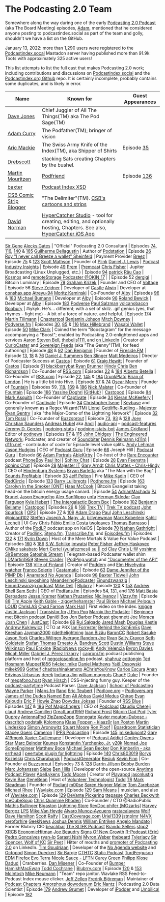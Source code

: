 # The Podcasting 2.0 Team
Somewhere along the way during one of the early [Podcasting 2.0 Podcast](https://podcastindex.org/podcast/920666) (aka The Board Meeting) episodes, [Adam](https://podcastindex.social/@adam), mentioned that he considered anyone posting to podcastindex.social as part of the team and golly, shouldn't we have a list on the GitHub.

January 13, 2022: more than 1,290 users were registered to the [Podcastindex.socal](https://podcastindex.social/) Mastadon server having published more than 91.9k Toots with approximately 325 active users!

This list attempts to list the full cast that makes Podcasting 2.0 work; including contributions and discussions on [Podcastindex.social](https://podcastindex.social) and the [Podcastindex.org Github](https://github.com/Podcastindex-org) repo. It is certainly incomplete, probably contains some duplicates, and is likely in error.

| Name | Known for | Guest Appearances |
| ---- | --------- | ----------------- |
[Dave Jones](https://podcastindex.social/@dave) | Chief Juggler of All The Things(TM) aka The Pod Sage(TM)
[Adam Curry](https://podcastindex.social/@adam) | The Podfather(TM); bringer of vision
[Aric Mackie](https://podcastindex.social/@aric) | The Swiss Army Knife of the Index(TM), aka Shipper of Shirts | Episode [35](http://adam.curry.com/html/PC203520210430Podcas-6cKvbPGTmjrbwCdHNtWZ6R9D3lH9mq.html)
[Drebscott](https://podcastindex.social/@Drebscott) | stacking Sats creating Chapters by the bushel.
[Martin Mouritzen](https://podcastindex.social/@martin) | [Podfriend](https://www.podfriend.com/) | Episode [136](http://adam.curry.com/html/PC2013620230609Podca-Gj7x9NVBkkV4zxCtJ00bdgQbGPvXbf.html)
[baxter](https://podcastindex.social/@baxter) | [Podcast Index XSD](https://github.com/Podcastindex-org/podcast-namespace/blob/main/docs/schema/podcast-schema.md)
[CSB Comic Strip Blogger](https://podcastindex.social/@csb) | "The Delimiter"(TM). [CSB's cartoons and strips](https://comicstripblog.com/)
[David Norman](https://podcastindex.social/@hypercatcher) | [HyperCatcher Studio](https://studio.hypercatcher.com/) - tool for creating, editing, and optionally hosting, Chapters. See also, [HyperCatcher iOS App](https://hypercatcher.app.link/K0Nv4P7YB5)
[Sir Gene](https://podcastindex.social/@genen)
[Alecks Gates](https://activitypub.agates.io/users/agates) | "Official" Podcasting 2.0 Consultant | Episodes [74](http://adam.curry.com/html/PC207420220218Podcas-5LwJlBc82BTBMLQ8kwN3Zw4xqsM5xq.html), [116](http://adam.curry.com/html/PC20116202320106Podc-GCCqnzHw5GR1BFSMRwKp7Pzv5gcVkz.html), [140](http://adam.curry.com/html/PC2014020230707Podca-Fm5MLDz8XFL9ZKC7NVJJ0chXRKwxqh.html) & [165](https://www.podpage.com/podcasting-20/164-hashtag-this/)
[Guilherme Dellagustin](https://fosstodon.org/@dellagustin) | Author of [Podstation](https://podstation.github.io/) | Episode [26](http://adam.curry.com/html/PC202620210226Podcas-TVkr2jRWSzm7M8kDNvfJLsXd4X1nKx.html)
[Roy "I never call Breeze a wallet" Sheinfeld](https://podcastindex.social/@kingonly) | Payment Provider [Breez](https://breez.technology/) | Episode [75](http://adam.curry.com/html/PC207520220225Podcas-N6msb4sWjClGJ7VRlW7QlSl2LNPJmL.html) & [123](http://adam.curry.com/html/PC2012320230224Podca-c61zMdSzG4DCL49VjssLbrxg49NhhL.html)
[Scott Mathson](https://github.com/scottmathson) | Founder of [Plink](https://plinkhq.com/)
[Daniel J. Lewis](https://podcastindex.social/@theDanielJLewis) | [Podcast Industry Insights](https://podcastindustryinsights.com/) | Episode [49](http://adam.curry.com/html/PC204920210806Podcas-qjplnc0f5VKvZwHR5ZbXxtSW2m6msc.html)
[Prem](https://podcastindex.social/@Premitive1) | [Premcast](https://premcast.net)
[Chris Fisher](https://www.linkedin.com/in/chriswfisher/) | Jupiter Broadcasting (Linux Unplugged, etc.) | Episode [94](http://adam.curry.com/html/PC209420220722Podcas-Qk7KGKZ4xZHcRh4D7RRJDchqwrVtxf.html)
[patrick](https://podcastindex.social/@patrick)
[Râu Cao](https://kosmos.social/@raucao) | [Kosmos](https://kosmos.org/) and [remoteStorage](https://remotestorage.io/)
[Podcaster @OKIN_17](https://linktr.ee/FromTheJump) | | Episode 52
[dergigi](https://github.com/dergigi) | Bitcoin Luminary | Episode [78](http://adam.curry.com/html/PC207720220318Podcas-c6tB5Z513kQBm75Gq0hXc5ThbXjPhF.html)
[Graham Krizek](https://blog.getvoltage.io/author/graham/) | Founder and CEO of [Voltage](https://voltage.cloud/) | Episode 56
[Steve Zeidner](https://podcastindex.social/@snowninja) | Developer of [Castle](https://castleplayer.com/)
[Alwin](https://podcastindex.social/@Alwin) | Developer at [conshax.app](https://conshax.app)
[Atreyu-94](https://github.com/Atreyu-94)
[Moritz Kaminski](https://github.com/MoritzKa) | Co-Founder of [Alby](https://getalby.com) | Episodes [96](http://adam.curry.com/html/PC209620220805Podcas-Kv06gC8nxMcGmPbTVNSxQcR18r91rc.html) & [183](https://www.podpage.com/podcasting-20/183-chain-of-fraud/)
[Michael Bumann](https://podcastindex.social/web/@bumi@kosmos.social) | Developer at [Alby](https://getalby.com) | Episode [96](http://adam.curry.com/html/PC209620220805Podcas-Kv06gC8nxMcGmPbTVNSxQcR18r91rc.html)
[Roland Bewick](https://twitter.com/rolznz) | Developer at [Alby](https://getalby.com) | Episode [183](https://www.podpage.com/podcasting-20/183-chain-of-fraud/)
[Podverse](https://podcastindex.social/web/@podverse)
[Paul Salzman](https://podcastindex.social/@psimac)
[volcanobacon](https://github.com/valcanobacon)
[Boobury](https://podcastindex.social/@boobury) | #iykyk. He's... different; with a set of skilz. .gif genius (yes, that rhymes - fight me) - A bit of a force of nature. and helpful. | Episode [174](https://www.podpage.com/podcasting-20/174-nice-and-frothy/)
[Martin Tillmann](https://github.com/Mtillmann) | [Chaptertool](https://mtillmann.github.io/chaptertool/)
[Benjamin Johson](https://github.com/BennyKJohnson)
[Mitch Downey](https://podcastindex.social/@mitch) | [Podverse.fm](https://podverse.fm/) | Episodes [30](http://adam.curry.com/html/PC203020210326Podcas-Jf586kR7hjcFrcj0zrdNZBxMfh8ZPk.html), [85](http://adam.curry.com/html/PC208520220513Podcas-lCjCV7rQsplH0FXDNmqTtP5T8rSslw.html) & [116](http://adam.curry.com/html/PC20116202320106Podc-GCCqnzHw5GR1BFSMRwKp7Pzv5gcVkz.html)
[Max Hillebrand](https://podcastindex.social/@maxhillebrand) | [Wasabi Wallet](https://wasabiwallet.io/) | Episode [50](http://adam.curry.com/html/PC205020210813Podcas-n6KRZ4qb827P30PgBqfRCtG1BHk0kP.html)
[Mike Clark](https://podcastindex.social/@Aerostatica) | Coined the term "Boostagram" for the message accompanying a "Boost"; enabled by Podcasting 2.0-enlightened apps and services
[Aaron](https://podcastindex.social/@aaron)
[Steven Bell](https://podcastindex.social/@StevenB), [thebells1111](https://github.com/thebells1111), and [on LinkedIn](https://www.linkedin.com/in/steven-bell-37671923a/) | Creator of [CurioCaster](https://curiocaster.com/) and [Sovereign Feeds](https://sovereignfeeds.com/) (aka "The Genny"(TM), for feed authoring) | Episode [48](http://adam.curry.com/html/PC204820210730Podcas-87zv2trwWQxcBVJpmPGSLqxnV5Lqtz.html) & [92](http://adam.curry.com/html/PC209220220701Podcas-vnW5xB27czHKppKt4WJlzJKLZZVmhN.html)
[Dan Benjamin](https://podcastindex.social/@danbenjamin) | Founder of [Fireside.FM](https://fireside.fm/) | Episode [13](http://adam.curry.com/html/PC201220201127Podcas-klTpVKlpsJHrs2MMpQlpMw8fkQftTG.html), [18](http://adam.curry.com/html/PC201820210101Podcas-s2NPqCPs1FbkckGgWVpxMG6fgL9JVH.html) & [76](http://adam.curry.com/html/PC207620220304Podcas-W2FTrnXglvd1rnKlSp4dq0sGTR7DWR.html)
[Daniel J. Summers](https://podcastindex.social/@danieljsummers)
[Ben Slinger](https://github.com/bslinger)
[Matt Medeiros](https://podcastindex.social/@CastosMatt) | Director of Podcaster Success at [Castos](https://castos.com) | Episode [61](http://adam.curry.com/html/PC206120211105Podcas-fCk8DVCWWtK8Whdxvp55Cb3nq1Nk6S.html)
[Craig Hewitt](https://castos.com) | Founder of [Castos](https://castos.com) | Episode [61](http://adam.curry.com/html/PC206120211105Podcas-fCk8DVCWWtK8Whdxvp55Cb3nq1Nk6S.html)
[blackberrybat](https://podcastindex.social/@blackberrybat)
[Ryan Brunner](https://github.com/BennyKJohnson)
[Hindy Chris](https://podcastindex.social/@cmottes)
[Ben Richardson](https://podcastindex.social/@Ben) | Co-Founder of [RSS.com](https://rss.com/) | Episodes [22](http://adam.curry.com/html/PC202220210129Podcas-Kj8pLFSLVvbMMq2jz3bxJH9p0Rjm4B.html) & [184](https://www.podpage.com/podcasting-20/184-donor-bone/)
[Alberto Betella](https://podcastindex.social/@alberto) | Co-Founder of [RSS.com](https://rss.com/) | Episode [22](http://adam.curry.com/html/PC202220210129Podcas-Kj8pLFSLVvbMMq2jz3bxJH9p0Rjm4B.html), [145](http://adam.curry.com/html/PC2014520230908Podca-jRxdv2xL5Hpc4xvJtS8082t7PVnfNF.html) & [184](https://www.podpage.com/podcasting-20/184-donor-bone/)
[DrunkPlato](https://podcastindex.social/@drunkplato)
[Brian of London](https://podcastindex.social/@brianoflondon) | He is a little bit into Hive. | Episode [57](http://adam.curry.com/html/PC205720211008Podcas-Z7qSx1X16NGXDBv7d7Nb7F4tsMjr9w.html) & [74](http://adam.curry.com/html/PC207420220218Podcas-5LwJlBc82BTBMLQ8kwN3Zw4xqsM5xq.html)
[Oscar Merry](https://podcastindex.social/@merryoscar) | Founder of [Fountain](https://www.fountain.fm/) | Episodes 59, [118](http://adam.curry.com/html/PC2011820230120Podca-XrMfvwqZMRbTmx9Jw300650G2kmfZG.html), [169](https://www.podpage.com/podcasting-20/169-wifi-webapps/) & [186](https://www.podpage.com/podcasting-20/186-room-2514/)
[Nick Malster](https://podcastindex.social/@nickmalster) | Co-founder of [Fountain](https://www.fountain.fm/) | Episode [186](https://www.podpage.com/podcasting-20/186-room-2514/)
[Yassine Doghri](https://podcastindex.social/@yassinedoghri) [(GitHub)](https://github.com/yassinedoghri) | [Castopod](https://castopod.org/) | Episode [84](http://adam.curry.com/html/PC208420220506Podcas-9vksRH4FlPRKdPB0QqFRHZ1GnmRNbz.html)
[Mark Asquith](https://podcastindex.social/@MrAsquith) | Co-Founder of [Captivate](https://www.captivate.fm/) | Episode [34](http://adam.curry.com/html/PC203420210423Podcas-DF1zdlG5NcJV1PlHvL4tZLjSFBlxXT.html)
[Kieran McKeefery](https://podcastindex.social/@kieranmckeefery) | Co-Founder of [Captivate](https://www.captivate.fm/) | Episode [34](http://adam.curry.com/html/PC203420210423Podcas-DF1zdlG5NcJV1PlHvL4tZLjSFBlxXT.html)
[Christopher Isene](https://podcastindex.social/@cisene) | [Keybase](https://keybase.io/cisene) and generally known as a Regex Wizard(TM)
[Lionel Gettliffe-Rudling - Majester](https://github.com/Majester)
[Ryan Gentry](https://lightninglabs.substack.com/) | aka "the Major-Domo of the Lightning Network" | Episode [32](http://adam.curry.com/html/PC203220210409Podcas-vwpdV3CNhhvMjJpsMv3Ms1T7hHQmjF.html)
[Tom Rossi](https://podcastindex.social/@tomrossi7) | Co-Founder of [Buzzsprout](https://www.buzzsprout.com/) | Episode [73](ttp://adam.curry.com/html/PC207320220211Podcas-5Cj46VJQFq4kH9QcfZQSD1q0FlBJTb.html), [93](http://adam.curry.com/html/PC209320220715Podcas-HRkzknnrhMsLc3q0LMRPKqR4ZhLjpg.html) & [128](http://adam.curry.com/html/PC2012820230407Podca-fQn4H91S75X8VGXtLXNjSLdcLLqRTC.html)
[Joey](https://podcastindex.social/@joey)
[Christian Saunders](https://github.com/kilobit)
[Andreas Hubel](https://github.com/saerdnaer) aka [Andi](http://podcastindex.social/@andi) | [audio-api](http://github.com/saerdnaer/audio-api/) – [podcast-features](https://github.com/saerdnaer/podcast-features)
[Jeremy D. Gerdes](https://podcastindex.social/@seakintruth) | [podping-stats](https://seakintruth.github.io/podping-stats/mastodon-toot-bot-hive/stats/) / [podping-stats-bot](https://podcastindex.social/@podping_stats_toot_bot)
[James Cridland](https://podcastindex.social/@jamescridland) | Editor of [podnews](https://podnews.net/) | Episodes [67](http://adam.curry.com/html/PC206720211224Podcas-BZ60QL6SPP8rfWdBqhbHdgwlCcbsSF.html) & [115](http://adam.curry.com/html/PC2011520221230Podca-pMcT8GzfLKG2lnJwl2wfdbd2SBtDQq.html)
[John Chidgey](https://engineered.space/users/chidgey) | [The Engineered Network](https://engineered.network/); Podcaster, and creater of [Soundbiter](https://johnchidgey.github.io/)
[Dennis Reimann (d11n)](https://bitcoinhackers.org/@d11n) | [d11n.net](https://d11n.net/) - contributor of code for Episode level value splits.
[Andy Lehman](https://podcastindex.social/@Lehmancreations)
[Jason Hudgins](https://podcastindex.social/@podcastguru) | CEO of [Podcast Guru](https://podcastguru.io/) | Episode [66](http://adam.curry.com/html/PC206620211217Podcas-8JZbq9hCG5f8mzLqGHwNzJl12rV91D.html)
Joseph Hill | [Podcast Guru](https://podcastguru.io/) | Episode [66](http://adam.curry.com/html/PC206620211217Podcas-8JZbq9hCG5f8mzLqGHwNzJl12rV91D.html)
[Adam Portrais](https://podcastindex.social/@adamportrais)
[AbleKirby](https://podcastindex.social/@ablekirby) | Co-host of the [Rare Encounter](https://rareencounter.net/) podcast
[PhoneBoy](https://podcastindex.social/@phoneboy)
[Paul Itoi](https://github.com/pitoi) | [Sphinx Chat](https://sphinx.chat/) | Episode [28](http://adam.curry.com/html/PC202820210312Podcas-j4B3LBWzLSTrsljrXpwfvdVknZh9NM.html)
[Evan Feenstra](https://github.com/Evanfeenstra) | [Sphinx Chat](https://sphinx.chat/) | Episode [28](http://adam.curry.com/html/PC202820210312Podcas-j4B3LBWzLSTrsljrXpwfvdVknZh9NM.html)
[Majester IT](https://podcastindex.social/@Miyagiyoda)
[Gary Arndt](https://podcastindex.social/@EverythingEverywhere)
[Chris Mottes - Chris-Hindy](https://github.com/Chris-Hindy) | CEO of [Hindenburg Systems](https://hindenburg.com/)
[Bryan Barletta](https://twitter.com/bryanbarletta) aka "The Man with the Bag" | [Sounds Profitable](https://soundsprofitable.com/) | Episode [33](http://adam.curry.com/html/PC203320210406Podcas-rHkL28nJ6XBdRmWcCwRBGMps3r2j9p.html)
[Jeff Pelton](https://github.com/comster) | Fire
[Mike Kadin](https://podcastindex.social/@mkadin) | CEO of [RedCircle](https://redcircle.com/) | Episode [133](http://adam.curry.com/html/PC2013320230519Podca-MB6Wp7j2fbRbnW0PMGtZDd73vpMwcS.html)
[Barry Luijbregts](https://podcastindex.social/@podhome) | [Podhome.fm](https://podhome.fm) | Episode [163](https://www.podpage.com/podcasting-20/163-storage-power/)
[Carolyn In the Smoker [ONT]](https://podcastindex.social/@blaney)
[Haas McCook](https://hassmccook.medium.com/) | Bitcoin Evangelist taking head-on the bitcoin energy usage canard. | Episode [54](http://adam.curry.com/html/PC205420210917Podcas-bxSsTNn1z0KbP5KMMBxT8rtNZBHpXW.html)
[AdrianMachado](https://github.com/AdrianMachado)
[PJ Brunet](https://bitcoinhackers.org/@pj)
[Jason Evangelho](https://podcastindex.social/@Jason)
[Alex Sanfilippo](https://github.com/Alex-Sanfilippo)
[unfa](https://mastodon.social/@unfa)
[Herman Skledar](https://podcastindex.social/@hermanskledar)
[Clay Ferguson](https://fosstodon.org/@TheRealClay)
[Kyle Hebert](https://podcastindex.social/@kyle) | [The Intergalactic Boom Box](https://podcastindex.org/podcast/3758236) | Episode [102](http://adam.curry.com/html/PC2010220220916Podca-7xmJzR6ZgFR0kDcVLTbNSW2h84j3wp.html)
[Benjamin Bellamy](https://podcastindex.social/@benjaminbellamy) | [Castopod](https://castopod.org/) | Episodes [29](http://adam.curry.com/html/PC202920210319Podcas-zWMn5T8bHKPR2fCbt7KWv50RsCtstf.html) & [168](https://www.podpage.com/podcasting-20/168-frog-giggin/)
[Trek TV](https://podcastindex.social/@trektv) | [Trek TV podcast](https://trektvpodcast.com)
[John Spurlock](https://podcastindex.social/@js) | [OP3](https://op3.dev) | Episode [77](http://adam.curry.com/html/PC207720220311Podcas-GV5SqdxhMWcCtR4lKJSglll4gKK4JG.html) & [109](http://adam.curry.com/html/PC2010920221104Podca-j5WFdWg2fN5Zw5R13SlGgv7QJ8fGtH.html)
[Adam Drago](https://podcastindex.social/@atdrago)
[Paul](https://podcastindex.social/@sphinx_chat)
[John Leschinski @picard102](https://github.com/picard102)
[Steffen](https://podcastindex.social/@sws)
[Joseph A. Nagy, Jr.](https://podcastindex.social/web/@janagyjr)
[billynewman](https://podcastindex.social/@billynewman)
[Mark Koberlein](https://podcastindex.social/@mkober)
[Kahlil Lechelt](https://podcastindex.social/@kahlil) | UI Guy
[Chris](https://podcastindex.social/@cmtonkinson)
[Fábio Emilio Costa](https://github.com/fabiocosta0305)
[twoleaves](https://github.com/TwoLeaves)
[Thomas Barrasso](https://github.com/masterial) | Author of the [PodLP](https://podlp.com/) podcast app on KaiOS | Episode [70](http://adam.curry.com/html/PC207020220121Podcas-Dj423qrffjnmCFrRVhk46DtF8xMC6l.html)
[Nathan Gathright](https://xoxo.zone/@nathan) | Creator of [Podlink](https://pod.link), [Steno.fm](https://steno.fm), [Transcribe.fm](https://transcribe.fm), and [Episodes.fm](https://episodes.fm) | Episodes [122](http://adam.curry.com/html/PC2012220230217Podca-9RkF6B5Bxg2D9pwpMmSTCd0fXzSnGZ.html) & [171](https://www.podpage.com/podcasting-20/171-misaligned-expectations/)
[Kyrin Down](https://podcastindex.social/@Meremortals) | Host of the Mere Mortals & Value For Value Podcast | Episodes [160](https://www.podpage.com/podcasting-20/160-forced-choice/) & [186](https://www.podpage.com/podcasting-20/186-room-2514/)
[S.W. Schilke](https://github.com/swschilke)
[imwatsi](https://podcastindex.social/web/@imwatsi)
[Peter Fisher](https://github.com/pfwd)
[Jeffrey Haskovec](https://haskovec.social/@jeff)
[CMike](https://podcastindex.social/@CMike)
[sakabato](https://podcastindex.social/@sakabato)
[Mert Certel (yulafezmesi)](https://github.com/yulafezmesi)
[su \|\| cd](https://podcastindex.social/@suorcd)
[Clay](https://mastodon.technology/@wclayf)
[Chris L-W](https://podcastindex.social/@chrislw)
[yoshimo](https://github.com/yoshimo)
[SirBemrose](https://podcastindex.social/@SirBemrose)
[Satoshis Stream](https://podcastindex.social/@satoshisstream) | Telegram-based Podcaster wallet shim
[LDMartin1959](https://podcastindex.social/@LDMartin1959)
[Steven Crader](https://podcastindex.social/@steven) | [PodPing.watch](https://podping.watch/) and ["Documenter of the API"](https://github.com/Podcastindex-org/docs-api) | Episode [138](http://adam.curry.com/html/PC2013820230623Podca-j8kPdLxKh5LCg7MH9bxCPHw3zn41j0.html)
[Ville of Finland](https://podcastindex.social/@ville) | Creator of [Poddery](https://poddery.netlify.app/) and [Elm Hivehydra watcher](https://hivehydra.netlify.app/)
[Franco Solerio](https://podcastindex.social/@francosolerio) | [Castamatic](https://castamatic.com/) | Episode [63](http://adam.curry.com/html/PC206320211119Podcas-CBrjDCvkN0tR8gKZWkDXVzTKT8Mzv6.html)
[Dame Jennifer of the PIMP Db](https://podcastindex.social/@jennifer) | [Anamated No Agenda](https://noagendatube.com/video-channels/animated_no_agenda/videos) | Episode [98](http://adam.curry.com/html/PC209820220819Podcas-cM8tNw4VX2fgWnwbmGXmG3BHQnjgTM.html)
[Baxter Tidwell](https://github.com/betpagal)
[John Leschinski @yoshimo](https://github.com/yoshimo)
[MeanderingPodcaster](https://podcastindex.social/@MeanderingPodcaster)
[Einundzwanzig](https://podcastindex.social/@einundzwanzig) | [Einundzwanzig podcast](https://einundzwanzig.space/)
[Mike Dell](https://podcastindex.social/@mgdell) | [Blubrry](https://blubrry.com) | Episode [120](http://adam.curry.com/html/PC2012020230203Podca-dxCZPJL6fpmsRpDv4C5hn0qd96wFl2.html) & [153](http://adam.curry.com/html/PC2015320231103Podca-BfSG1jdMMmx5t4xqSH7Sgcj5KkRFwB.html)
[Andrew Shell](https://github.com/andrewshell)
[Sam Sethi](https://podcastindex.social/@samsethi) | CEO of [Podfans.fm](https://podfans.fm/) | Episodes [54](http://adam.curry.com/html/PC203120210402Podcas-z6N0LFfJlnpR5wCq0rqchlN3sFBHn9.html), [131](http://adam.curry.com/html/PC2013120230505Podca-FcnfdJLqQcScqSpnjKhXTqhhtRLlqD.html), and [176](https://www.podpage.com/podcasting-20/176-angel-number/)
[Matt Basta](https://github.com/mattbasta)
[Derpaderp](https://podcastindex.social/@Derpaderp)
[Jesse Kramer](https://podcastindex.social/@jessekramer)
[Nathan Pruzaniec](https://github.com/npruzaniec)
[Nic Ivanov](https://vizzy.fm) | [Vizzy.fm](https://vizzy.fm) | Episode [88](http://adam.curry.com/html/PC208820220603Podcas-PKCTfbh48cdx8tL1k0CRdzFPb6wFfZ.html)
[Tim Apple](https://podcastindex.social/@nixer)
[Keith Gable - ziggythehamster](https://github.com/ziggythehamster)
[Paul Birken](https://podcastindex.social/@tonewrecker)
[Michael Peloquin](https://github.com/mmp7700)
[LOUD](https://podcastindex.social/@LOUD)
[ChrisLAS](https://podcastindex.social/@ChrisLAS)
[Chad Farrow](https://podcastindex.social/@ChadF)
[Mark Hall](https://podcastindex.social/@markhallfilm) | First video on the index.
[knigge](https://podcastindex.social/@knigge)
[Justin Jackson](https://github.com/mijustin) | [Transistor.fm](https://transistor.fm/)
[J Pop Pop](https://podcastindex.social/@JpaPoppopa)
[Marnix the Podaster](https://podcastindex.social/@marnix) | [Beginnen met Bitcoin podcast](https://beginnenmetbitcoin.com/)
[Daniël Bos](https://podcastindex.social/@corani)
[Jon Barber Podcast](https://podcastindex.social/@mlk7000)
[gbennett](https://podcastindex.social/@gbennett)
[Joe Moraca](https://github.com/joemoraca)
[Josh Chen](https://github.com/montekaka) | [JustCast](https://www.justcast.com/) | Episode [89](http://adam.curry.com/html/PC208920220610Podcas-1V6wr7Gszp9WR1XHnLjTLNfvmqVz6C.html)
[Rui Salgado](https://github.com/ruisalgado)
[Jared Mash](https://podcastindex.social/@jarednxx)
[Douglas Kastle](https://github.com/douglaskastle)
[Andrew Kuklewicz](https://github.com/kookster) | CTO at PRX
[Ian Forrester](https://mas.to/@cubicgarden)
[Behind the SchEmEs](https://podcastindex.social/@behindthesch3m3s)
[Dave Keeshan](https://podcastindex.social/@davekeeshan)
[Jayman2000](https://github.com/Jayman2000)
[ridethelightning](https://podcastindex.social/@ridethelightning)
[Ioan Bizău](https://github.com/ibz)
[BaronCC](https://podcastindex.social/@BaronCC)
[Robert Sasuke](https://podcastindex.social/@robsasuke)
[Jason York](https://podcastindex.social/@jasonyork)
[Charles Wiltgen](https://github.com/CharlesWiltgen)
[Average Random Joe](https://github.com/AverageRandomJoe)
[Ryan](https://podcastindex.social/@aqualith)
[Salty Crayon](https://podcastindex.social/@Salty_Crayon@mastodon.social)
[Seth Goldstein](https://podcastindex.social/@goldsteinmedia)
[Stefan Thomas](https://github.com/justmoon)
[Ernesto A.](https://podcastindex.social/@ernestoacostame)
[Bandrew Scott](https://pod.social/@bandrew)
[Dustin Williams](https://podcastindex.social/@dustin)
[Steve Wilkinson](https://podcastindex.social/@cgWerks)
[Paul Erskine](https://podcastindex.social/@perskine)
[1RadioNews](https://podcastindex.social/@1radionews)
[rocky-III](https://github.com/rocky-III)
[Andy Velencia](https://podcastindex.social/@vandys)
[Byron Davies](https://podcastindex.social/@byron)
[Micah Miller](https://podcastindex.social/@sircodesalot)
[Gabriel J. Pérez Irizarry](https://podcastindex.social/@gabriel) | [caproni.fm](https://caproni.fm/) podcast publishing platform and host of [negociosonline.fm](https://www.negociosonline.fm/) podcast.
[shahruz](https://podcastindex.social/@shahruz)
[cottongin](https://podcastindex.social/@cottongin)
[Ted Hosmann](https://github.com/tedhosmann)
[Muppet1856](https://podcastindex.social/@Muppet1856)
[h4cker mike](https://podcastindex.social/@h4ckermike)
[Daniel Mathews](https://podcastindex.social/@dannyboy)
[Yaël Ossowski](https://podcastindex.social/@yael)
[mikek999](https://github.com/mikek999)
[Gothelf](https://podcastindex.social/@gothelf)
[chadtoshinakamoto](https://podcastindex.social/@chadtoshinakamoto)
[AChrisYouKnow](https://podcastindex.social/web/@Chris803019)
[Carlos Escura](https://github.com/carlosescura)
[Anan](https://podcastindex.social/@listnr)
[Edvinas Urbasius](https://podcastindex.social/@edvinasurbasius)
[derek](https://podcastindex.social/@derek)
[Indiana Jim](https://podcastindex.social/@indianajim)
[william maggot̶s](https://liberal.city/@wjmaggos)
[ChadF](https://podcastindex.social/@ChadF)
[Duke](https://github.com/dukex) | Founder of [megafono.host](https://www.megafono.host/)
[Ryan Hirsch](https://podcastindex.social/@RyanHirsch) | CSS-injecting funny guy. Keeper of the [podcast-partytime](https://www.npmjs.com/package/podcast-partytime) Podcast Parser.
[Dave Jackson](https://podcastindex.social/@davejackson) | [School of Podcasting](https://schoolofpodcasting.com/)
[Wayne Parker](https://podcastindex.social/@waynejparker) | [Maps.fm](https://maps.fm)
[Rand](https://podcastindex.social/@Rand)
[Eric Teubert](https://podcastindex.social/@ericteubert) | [Podlove.org](https://podlove.org) – [Podlovers.org](https://podlovers.org)
[James of the Dudes Named Ben](https://podcastindex.social/@james)
[Ali Abbas](https://podcastindex.social/@aliabbas)
[David Medus](https://social.medusmedia.com/@medus)
[Chirag](https://github.com/chiragnd)
[Evan Kaloudis](https://podcastindex.social/@zeus)
[Eric P](https://github.com/ericpp)
[Howie Zhao](https://github.com/howiezhao)
[Dovydas Joksas](https://github.com/joksas) | Founder of [RSS Blue](https://rssblue.com/) | Episodes [147](http://adam.curry.com/html/PC2014720230922Podca-X2f5GDQ25Rjshg5sWLHNNf6V1F0W3D.html) & [186](https://www.podpage.com/podcasting-20/186-room-2514/)
[Pof Magicfingers](https://github.com/PofMagicfingers) | CEO of [Podcloud](https://github.com/podCloud)
[Claudiu Chereji](https://podcastindex.social/@Imnogenius)
[claud](https://podcastindex.social/@claudchereji)
[Andrew Camilleri](https://github.com/Kukks)
[GreatLand1959](https://podcastindex.social/web/@GreatLand1959)
[Richard Frost](https://podcastindex.social/@rfrost)
[Bitcoin Dad Pod](https://podcastindex.social/@bdadpod)
[Tyler Duprey](https://podcastindex.social/@tylerduprey)
[AntennaPod](https://fosstodon.org/@AntennaPod)
[ZipZappZopp](https://podcastindex.social/@SnakeMcduckets)
[Stonegate](https://github.com/stonega)
[Xavier mouton-Dubosc - dascritch](https://github.com/dascritch)
[podstalk](https://podcastindex.social/@podstalk)
[Kolomona](https://podcastindex.social/@Kolomona)
[Klaas Foppen - klaaz0r](https://github.com/klaaz0r)
[Ian Poston](https://github.com/iposton)
[Martin Lindeskog](https://podcastindex.social/web/@Lyceum)
[Simon Aronowitz](https://podcastindex.social/@SuperCerealSimon)
[Stuart Moore](https://github.com/stuartjmoore)
[Ron Ploof](https://podcastindex.social/@ronploof) | [Boardroom Statistician](https://griddlecakes.com/nstrends/)
[Stacey Goers](https://podcastindex.social/@staceygoers)
[Cameron](https://podcastindex.social/@cameron) | [IPFS Podcasting](https://ipfspodcasting.net/) | Episode [145](http://adam.curry.com/html/PC2014520230908Podca-jRxdv2xL5Hpc4xvJtS8082t7PVnfNF.html)
[jmikedupont2](https://github.com/jmikedupont2)
[Gary](https://podcastindex.social/@Borg)
[419monk](https://github.com/419monk)
[Xavier Guillemane](https://podcastindex.social/@podcastaddict) | Developer of [Podcast Addict](https://podcastaddict.com/)
[Conley Owens](https://github.com/cco3)
[Star](https://podcastindex.social/@star)
[Marc Beinder](https://podcastindex.social/web/@onairmarc)
[Keunes](https://github.com/keunes)
[Konstantin Yurchenko, Jr.](https://github.com/masterial)
[y20k](https://github.com/y20k)
[Nomad Joe](https://podcastindex.social/@joemoraca)
[SomeEngineer](https://podcastindex.social/@Afflicted)
[Matthew Booe](https://github.com/mirdaki)
[Michael Sean Becker](https://podcastindex.social/@msb)
[Don Kimberlin - aka errhead](https://podcastindex.social/@errhead) | [peertube plugin for lightning](https://github.com/dhk2/peertube-plugin-lightning) | Episode [140](http://adam.curry.com/html/PC2014520230908Podca-jRxdv2xL5Hpc4xvJtS8082t7PVnfNF.html)
[Chris803019](https://podcastindex.social/@Chris803019)
[Borys Kozielski](https://podcastindex.social/@boryskozielski)
[Chris Charabaruk](https://github.com/coldacid) | [PodcastGenerator](https://podcastgenerator.net/)
[Besiuk](https://github.com/Besiuk)
[Kevin Finn](https://podcastindex.social/@kfinn) | Co-Founder at [Buzzsprout](https://www.buzzsprout.com/) | Episodes [73](http://adam.curry.com/html/PC207320220211Podcas-5Cj46VJQFq4kH9QcfZQSD1q0FlBJTb.html) & [128](http://adam.curry.com/html/PC2012820230407Podca-fQn4H91S75X8VGXtLXNjSLdcLLqRTC.html)
[Darrin Jillson](https://podcastindex.social/@darrinjillson)
[Bobby Burden](https://github.com/brb3)
[Marc Johanssen](https://podcastindex.social/@marcjohanssen)
[Siebe](https://github.com/Siebe)
[Ben Hills](https://github.com/amugofjava) | Developer of the open-source [Anytime Podcast Player](https://anytimeplayer.app/)
[AbelLykens](https://github.com/AbelLykens)
[Todd Moore](https://github.com/tmsoft) | Creator of [Playapod](https://playapod.com/)
[jasonlustig](https://podcastindex.social/@jasonlustig)
[Kevin Bae](https://podcastindex.social/@kevinb66)
[GeneBean](https://fosstodon.org/@genebean) | Host of [Volunteer Technologist](https://podcastindex.social/@volunteertechnologist)
[Todd](https://github.com/todduk)
[TR](https://podcastindex.social/@TR)
[Mark Steadman](https://github.com/RocksteadyTC) | Founder of [Podiant](https://podiant.com/)
[m00se](https://podcastindex.social/@m00se)
[Søren Hugger Møller](https://podcastindex.social/@spiri)
[Tom Zarebczan](https://podcastindex.social/@TomZarebczan)
[Michael Rhee](https://podcastindex.social/@rheedio) | [Wavlake.com](https://wavlake.com) | Episode [129](http://adam.curry.com/html/PC2012920230414Podca-8xJtkFl16lPdss76zS5qv374nRd1qh.html)
[Sam Means](https://www.wavlake.com/sam-means) | musician, and also of [Wavlake.com](https://wavlake.com) | Episode [129](http://adam.curry.com/html/PC2012920230414Podca-8xJtkFl16lPdss76zS5qv374nRd1qh.html)
[DeVante Pickering](https://github.com/dpickering95)
[ttepasse](https://github.com/ttepasse)
[Charles Beckwith](https://podcastindex.social/@charlesbeckwith)
[IceCubeSoup](https://podcastindex.social/@IceCubeSoup)
[Chris Quamme Rhoden](https://github.com/cqr) | Co-Founder / CTO @RadioPublic
[Mathis Bullinger](https://podcastindex.social/@mathis)
[Bigaston](https://github.com/Bigaston)
[Lightning Store](https://podcastindex.social/@ltngstore)
[RevDoc phifer [MOzarks]](https://crowleyclub.com/@phifer)
[Harvey](https://podcastindex.social/@harvhat)
[Bergoz](https://podcastindex.social/@bergoz)
[LPS](https://masto.1146.nohost.me/@lps)
[Mike Van Heyde](https://podcastindex.social/@ivy)
[Alvaro Munoz-Aycuens](https://podcastindex.social/@alvaro)
[rastacalavera](https://podcastindex.social/@rastacalavera)
[Wolf](https://github.com/vv01f)
[Dave Hamilton](https://podcastindex.social/@DaveHamilton)
[Scott](https://podcastindex.social/@maxburn)
[Ralfy](https://podcastindex.social/web/@ralfy) | [CastCoverage.com](http://castcoverage.com/)
[Uriel1339](https://podcastindex.social/@uriel1339)
[jstnplmr](https://podcastindex.social/@jstnplmr)
[N4VX](https://podcastindex.social/@N4VX)
[xeroforhire](https://podcastindex.social/@xeroforhire)
[GeekNews](https://geeknews.chat/@geeknews)
[Joshua Dennis](https://podcastindex.social/web/@floydianslips)
[William Entriken](https://github.com/fulldecent)
[Angelo Mandato](https://github.com/cio-blubrry) | Former Blubrry CIO
[beachbar](https://bitcoinhackers.org/@beachbardave)
[The SLIEK Podcast](https://mastodon.social/@sliekpodcast)
[Brando Sellers](https://mastodon.social/@brandosellers)
[stpp2](https://github.com/stpp2)
[XRCB](https://podcastindex.social/@xrcb)
[EconomicHitman](https://podcastindex.social/@Economic_Hitman)
[Joe Beaudry](https://github.com/beaudryj)
[Signs Of New Growth](https://podcastindex.social/web/@SignsOfNewGrowth)
[R-Podcast (Eric)](https://podcastindex.social/@rpodcast)
[Pedro Goncalves](https://github.com/pedromvpg)
[ryan-lp](https://github.com/ryan-lp)
[Sarasti Nishi](https://podcastindex.social/@sarasti)
[Myron Weber](https://podcastindex.social/@myron)
[thebeard](https://mastodon.social/@thebeard)
[Tylerlacy](https://github.com/tylerlacy)
[Sir Spencer, Wolf of KC](https://podcastindex.social/@SirSpencer)
[Sir Peet](https://podcastindex.social/@sirpeet) | Hitter of mouths and [promoter of Podcasting 2.0](https://www.linkedin.com/feed/update/urn:li:activity:6857574727645478912) on LinkedIn.
[Tim Goudriaan](https://podcastindex.social/@codedmonkey) | Developer of the [No Agenda website](https://www.noagendashow.net) and [Octopod](https://www.octopod.dev)
[Simon Dueckert](https://podcastindex.social/@sdueckert)
[Sir Bargie](https://podcastindex.social/web/@Sir_Bargie)
[CTHTC](https://github.com/CTHTC)
[Static Podcast](https://podcastindex.social/@StaticPodcast)
[TurdFerguson](https://podcastindex.social/@TurdFerguson)
[EDM Firefox](https://mstdn.party/@TruGrytz)
[Evo Terra](https://podcastindex.social/@evoterra)
[Nicole Sauce - LFTN](https://podcastindex.social/@nicolesauce)
[Carey Green](https://podcastindex.social/@PodcastFast)
[Philipp Klose](https://github.com/TheHippo)
[Dadud](https://podcastindex.social/@Dadud) | Cranberries.
[Dan Misener](https://github.com/misener) | Co-Founder of [Bumper](https://wearebumper.com/)
[HamishMacEwan](https://podcastindex.social/web/@HamishMacEwan)
[Todd Cochrane](https://podcastindex.social/@Todd_Blubrry) | [Blubrry.com](https://blubrry.com) | Episode [120](http://adam.curry.com/html/PC2012020230203Podca-dxCZPJL6fpmsRpDv4C5hn0qd96wFl2.html) & [153](http://adam.curry.com/html/PC2015320231103Podca-BfSG1jdMMmx5t4xqSH7Sgcj5KkRFwB.html)
[McIntosh](https://podcastindex.social/web/@mcintosh)
[Mike Neumann](https://podcastindex.social/@mikeneumann) | "Team" repo janitor. Wavlake RSS Feed-to-Podcast Index mouse clicker.
[Jeff Zellen](https://podcastindex.social/@Muppet1856)
[Fredrik Björeman](https://github.com/bjoreman) | Maintainer of [Podcast Chapters](https://chaptersapp.com/)
[Amorphous](https://github.com/amorphous)
[dowodenum](https://github.com/dowodenum)
[Eric Nantz](https://podcastindex.social/@rpodcast) | Podcasting 2.0 Data Scientist | Episode [179](https://www.podpage.com/podcasting-20/179-swiss-army-app/)
[Andrew Grumet](https://podcastindex.social/@aegrumet) | Developer of [iPodder](https://en.wikipedia.org/wiki/Juice_(aggregator)) and [Umbilical](https://github.com/aegrumet/umbilical) | Episode [182](https://www.podpage.com/podcasting-20/182-drop-the-dongle/)
